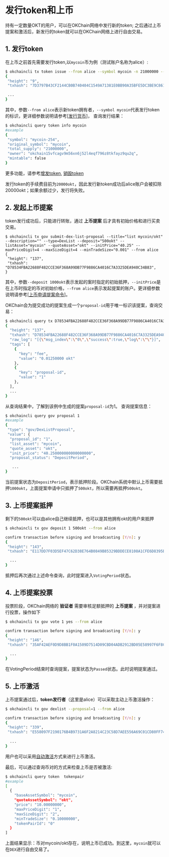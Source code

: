# 发行token和上币
持有一定数量OKT的用户，可以在OKChain网络中发行新的token; 之后通过上币提案和激活后，新发行的token就可以在OKChain网络上进行自由交易。
## 1. 发行token
在上币之前首先需要发行token,以`mycoin`币为例（测试账户名称为alice）:

```sh
$ okchaincli tx token issue --from alice --symbol mycoin -n 21000000 --whole-name 'mycoin'
{
 "height": "9",
 "txhash": "7D3797B43CF2144CB0B740404C1549A71381E0BB90A35BFE5DC3BE9C86103226",

 ...
}
```
其中，参数`--from alice`表示新token拥有者，`--symbol mycoin`代表发行token的标识，更详细参数说明请参考[[发行货币](./command/token.md##发行货币)]， 查询发行结果：

```sh
$ okchaincli query token info mycoin
#example
{
 "symbol": "mycoin-254",
 "original_symbol": "mycoin",
 "total_supply": "21000000",
 "owner": "okchain15vfcagv9m56xn6j52l4eqf796z8tkfayz9qu2q",
 "mintable": false
}
```
更多功能，请参考[增发token](./command/token.md##增发), [销毁token](./command/token.md##销毁)

发行token的手续费目前为`20000okt`，因此发行新token成功后alice账户会被扣除20000okt；如果余额过少，发行将失败。

## 2. 发起上币提案
token发行成功后，只能进行转账，通过 **上币提案** 后才具有初始价格和进行买卖交易。

```
$ okchaincli tx gov submit-dex-list-proposal --title="list mycoin/okt" --description="" --type=DexList --deposit="500okt" --listAsset="mycoin" --quoteAsset="okt" --initPrice="40.25" --maxPriceDigit=4 --maxSizeDigit=4 --minTradeSize="0.001" --from alice
{
 "height": "137",
 "txhash": "D78534FBA22688F482CCE36F368A99DB77F9886CA4016C7A3325DEA940C34B83",
}
```
其中，参数`--deposit 1000okt`表示发起的案时指定的初始抵押，`--initPrice`是在上币时指定的币对初始价格，`--from alice`表示发起提案的账户。更详细参数说明请参考[[上币申请提案命令](./command/gov.md###上币申请提案命令)]。   

OKChain会为提交成功的提案生成一个`proposal-id`用于唯一标识该提案，查询交易：
```sh
$ okchaincli query tx D78534FBA22688F482CCE36F368A99DB77F9886CA4016C7A3325DEA940C34B83
{
  "height": "137",
  "txhash": "D78534FBA22688F482CCE36F368A99DB77F9886CA4016C7A3325DEA940C34B83",
  "raw_log": "[{\"msg_index\":\"0\",\"success\":true,\"log\":\"\"}]",
  "tags": [
    {
      "key": "fee",
      "value": "0.01250000 okt"
    },
    {
      "key": "proposal-id",
      "value": "1"
    },
  ],
  ...
}
```
从查询结果中，了解到该例中生成的提案`proposal-id`为1。
查询提案信息：

```sh
$ okchaincli query gov proposal 1
#example
{
 "type": "gov/DexListProposal",
 "value": {
  "proposal_id": "1",
  "list_asset": "mycoin",
  "quote_asset": "okt",
  "init_price": "40.250000000000000000",
  "proposal_status": "DepositPeriod",

   ...
}
```
当前提案状态为`DepositPeriod`，表示抵押阶段。OKChain系统中默认上币需要抵押`1000okt`，上面提案申请中只抵押了`500okt`，所以需要再抵押`500okt`。

## 3. 上币提案抵押
剩下的`500okt`可以由alice自己继续抵押，也可以是其他拥有okt的用户来抵押
```sh
$ okchaincli tx gov deposit 1 500okt --from alice

confirm transaction before signing and broadcasting [Y/n]: y
{
 "height": "143",
 "txhash": "E117DD7F03D5EF47C62D38E764B0849B85329BDDECE8108A1CFE6D8395B9D4C4",

  ...
}
```
抵押后再次通过上述命令查询，此时提案进入`VotingPeriod`状态。
## 4. 上币提案投票
投票阶段，OKChain网络的 **验证者** 需要审核足额抵押的 **上币提案** ，并对提案进行投票，操作如下
```sh
$ okchaincli tx gov vote 1 yes --from alice

confirm transaction before signing and broadcasting [Y/n]: y
{
 "height": "146",
 "txhash": "35AF42AEF0D9D8BB1F0A1509D7514D09CBD04ADB2912BD05E58997F6F8C1D36A",

  ...
}
```
在VotingPeriod结束时查询提案，提案状态为`Passed`状态。此时说明提案通过。

## 5. 上币激活
上币提案通过后，**token发行者**（这里是alice）可以采取主动上币激活操作：

```sh
$ okchaincli tx gov dexlist --proposal=1 --from alice

confirm transaction before signing and broadcasting [Y/n]: y
{
 "height": "339",
 "txhash": "E558097F2190176B4B9731A6F2A8214C23C58D7AEE556A69C01CD80FF74F750E",
 
  ...
}
```
用户也可以采用[自动激活](../governance/dexlist.md)方式来进行上币激活。

最后，可以通过查询币对的方式来检查上币是否被激活:
```sh 
$ okchaincli query token  tokenpair
#example
[
  {
    "baseAssetSymbol": "mycoin",
    "quoteAssetSymbol": "okt",
    "price": "10.00000000",
    "maxPriceDigit": "1",
    "maxSizeDigit": "2",
    "minTradeSize": "0.10000000",
    "tokenPairId": "0"
  }
]
```
上面结果显示：币对mycoin/okt存在，说明上币已成功。到这里，`mycoin`就可以在`DEX`进行自由交易了。
